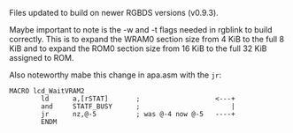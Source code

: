 Files updated to build on newer RGBDS versions (v0.9.3).

Maybe important to note is the -w and -t flags needed in rgblink to build correctly. This is to expand the WRAM0 section size from 4 KiB to the full 8 KiB and to expand the ROM0 section size from 16 KiB to the full 32 KiB assigned to ROM.

Also noteworthy mabe this change in apa.asm with the ```jr```:

```
MACRO lcd_WaitVRAM2
        ld      a,[rSTAT]       ;                   <---+
        and     STATF_BUSY      ;                       |
        jr      nz,@-5          ; was @-4 now @-5   ----+
        ENDM
```
